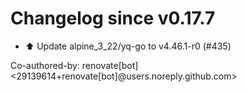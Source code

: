 # Changelog since v0.17.7
- ⬆️ Update alpine_3_22/yq-go to v4.46.1-r0 (#435)

Co-authored-by: renovate[bot] <29139614+renovate[bot]@users.noreply.github.com> 

